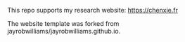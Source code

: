 This repo supports my research website: https://chenxie.fr


The website template was forked from jayrobwilliams/jayrobwilliams.github.io.



